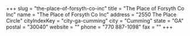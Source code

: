 +++
slug = "the-place-of-forsyth-co-inc"
title = "The Place of Forsyth Co Inc"
name = "The Place of Forsyth Co Inc"
address = "2550 The Place Circle"
cityIndexKey = "city-ga-cumming"
city = "Cumming"
state = "GA"
postal = "30040"
website = ""
phone = "770 887-1098"
fax = ""
+++
